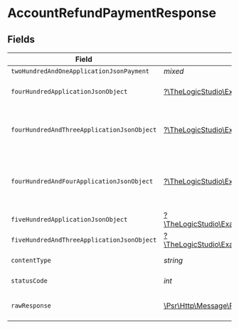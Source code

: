 # AccountRefundPaymentResponse


## Fields

| Field                                                                                                                                                                                  | Type                                                                                                                                                                                   | Required                                                                                                                                                                               | Description                                                                                                                                                                            |
| -------------------------------------------------------------------------------------------------------------------------------------------------------------------------------------- | -------------------------------------------------------------------------------------------------------------------------------------------------------------------------------------- | -------------------------------------------------------------------------------------------------------------------------------------------------------------------------------------- | -------------------------------------------------------------------------------------------------------------------------------------------------------------------------------------- |
| `twoHundredAndOneApplicationJsonPayment`                                                                                                                                               | *mixed*                                                                                                                                                                                | :heavy_minus_sign:                                                                                                                                                                     | Payment Created                                                                                                                                                                        |
| `fourHundredApplicationJsonObject`                                                                                                                                                     | [?\TheLogicStudio\ExactPayments\Models\Operations\AccountRefundPaymentResponseBody](../../Models/Operations/AccountRefundPaymentResponseBody.md)                                       | :heavy_minus_sign:                                                                                                                                                                     | **Bad Request**\<br/>When there are errors in the payload.<br/>                                                                                                                        |
| `fourHundredAndThreeApplicationJsonObject`                                                                                                                                             | [?\TheLogicStudio\ExactPayments\Models\Operations\AccountRefundPaymentPaymentsResponseBody](../../Models/Operations/AccountRefundPaymentPaymentsResponseBody.md)                       | :heavy_minus_sign:                                                                                                                                                                     | **Access Denied**\<br/>Credentials supplied do not grant access to the requested resource.<br/>                                                                                        |
| `fourHundredAndFourApplicationJsonObject`                                                                                                                                              | [?\TheLogicStudio\ExactPayments\Models\Operations\AccountRefundPaymentPaymentsResponseResponseBody](../../Models/Operations/AccountRefundPaymentPaymentsResponseResponseBody.md)       | :heavy_minus_sign:                                                                                                                                                                     | **Not Found**\<br/>\<br/>When you'll get `401 Unauthorized` response:<br/>- When there are no Accounts/Orders/Payment found.<br/>                                                      |
| `fiveHundredApplicationJsonObject`                                                                                                                                                     | [?\TheLogicStudio\ExactPayments\Models\Operations\AccountRefundPaymentPaymentsResponse500ResponseBody](../../Models/Operations/AccountRefundPaymentPaymentsResponse500ResponseBody.md) | :heavy_minus_sign:                                                                                                                                                                     | **Internal Server Error**<br/>                                                                                                                                                         |
| `fiveHundredAndThreeApplicationJsonObject`                                                                                                                                             | [?\TheLogicStudio\ExactPayments\Models\Operations\AccountRefundPaymentPaymentsResponse503ResponseBody](../../Models/Operations/AccountRefundPaymentPaymentsResponse503ResponseBody.md) | :heavy_minus_sign:                                                                                                                                                                     | **Service Unavailable**<br/>                                                                                                                                                           |
| `contentType`                                                                                                                                                                          | *string*                                                                                                                                                                               | :heavy_check_mark:                                                                                                                                                                     | HTTP response content type for this operation                                                                                                                                          |
| `statusCode`                                                                                                                                                                           | *int*                                                                                                                                                                                  | :heavy_check_mark:                                                                                                                                                                     | HTTP response status code for this operation                                                                                                                                           |
| `rawResponse`                                                                                                                                                                          | [\Psr\Http\Message\ResponseInterface](https://www.php-fig.org/psr/psr-7/#33-psrhttpmessageresponseinterface)                                                                           | :heavy_check_mark:                                                                                                                                                                     | Raw HTTP response; suitable for custom response parsing                                                                                                                                |